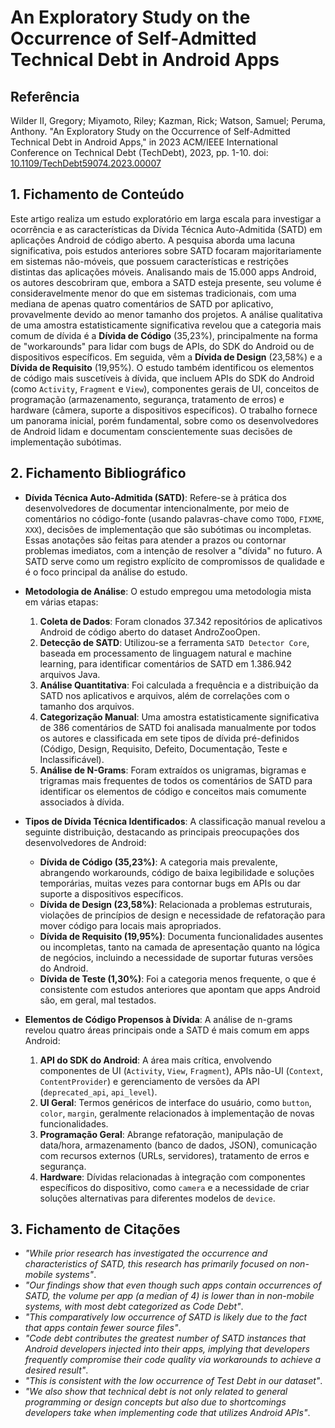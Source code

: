 # An Exploratory Study on the Occurrence of Self-Admitted Technical Debt in Android Apps

## Referência
Wilder II, Gregory; Miyamoto, Riley; Kazman, Rick; Watson, Samuel; Peruma, Anthony. "An Exploratory Study on the Occurrence of Self-Admitted Technical Debt in Android Apps," in 2023 ACM/IEEE International Conference on Technical Debt (TechDebt), 2023, pp. 1-10. doi: [10.1109/TechDebt59074.2023.00007](https://doi.org/10.1109/TechDebt59074.2023.00007)

## 1. Fichamento de Conteúdo

Este artigo realiza um estudo exploratório em larga escala para investigar a ocorrência e as características da Dívida Técnica Auto-Admitida (SATD) em aplicações Android de código aberto. A pesquisa aborda uma lacuna significativa, pois estudos anteriores sobre SATD focaram majoritariamente em sistemas não-móveis, que possuem características e restrições distintas das aplicações móveis. Analisando mais de 15.000 apps Android, os autores descobriram que, embora a SATD esteja presente, seu volume é consideravelmente menor do que em sistemas tradicionais, com uma mediana de apenas quatro comentários de SATD por aplicativo, provavelmente devido ao menor tamanho dos projetos. A análise qualitativa de uma amostra estatisticamente significativa revelou que a categoria mais comum de dívida é a **Dívida de Código** (35,23%), principalmente na forma de "workarounds" para lidar com bugs de APIs, do SDK do Android ou de dispositivos específicos. Em seguida, vêm a **Dívida de Design** (23,58%) e a **Dívida de Requisito** (19,95%). O estudo também identificou os elementos de código mais suscetíveis à dívida, que incluem APIs do SDK do Android (como `Activity`, `Fragment` e `View`), componentes gerais de UI, conceitos de programação (armazenamento, segurança, tratamento de erros) e hardware (câmera, suporte a dispositivos específicos). O trabalho fornece um panorama inicial, porém fundamental, sobre como os desenvolvedores de Android lidam e documentam conscientemente suas decisões de implementação subótimas.

## 2. Fichamento Bibliográfico

* **Dívida Técnica Auto-Admitida (SATD)**: Refere-se à prática dos desenvolvedores de documentar intencionalmente, por meio de comentários no código-fonte (usando palavras-chave como `TODO`, `FIXME`, `XXX`), decisões de implementação que são subótimas ou incompletas. Essas anotações são feitas para atender a prazos ou contornar problemas imediatos, com a intenção de resolver a "dívida" no futuro. A SATD serve como um registro explícito de compromissos de qualidade e é o foco principal da análise do estudo.

* **Metodologia de Análise**: O estudo empregou uma metodologia mista em várias etapas:
    1.  **Coleta de Dados**: Foram clonados 37.342 repositórios de aplicativos Android de código aberto do dataset AndroZooOpen.
    2.  **Detecção de SATD**: Utilizou-se a ferramenta `SATD Detector Core`, baseada em processamento de linguagem natural e machine learning, para identificar comentários de SATD em 1.386.942 arquivos Java.
    3.  **Análise Quantitativa**: Foi calculada a frequência e a distribuição da SATD nos aplicativos e arquivos, além de correlações com o tamanho dos arquivos.
    4.  **Categorização Manual**: Uma amostra estatisticamente significativa de 386 comentários de SATD foi analisada manualmente por todos os autores e classificada em sete tipos de dívida pré-definidos (Código, Design, Requisito, Defeito, Documentação, Teste e Inclassificável).
    5.  **Análise de N-Grams**: Foram extraídos os unigramas, bigramas e trigramas mais frequentes de todos os comentários de SATD para identificar os elementos de código e conceitos mais comumente associados à dívida.

* **Tipos de Dívida Técnica Identificados**: A classificação manual revelou a seguinte distribuição, destacando as principais preocupações dos desenvolvedores de Android:
    * **Dívida de Código (35,23%)**: A categoria mais prevalente, abrangendo workarounds, código de baixa legibilidade e soluções temporárias, muitas vezes para contornar bugs em APIs ou dar suporte a dispositivos específicos.
    * **Dívida de Design (23,58%)**: Relacionada a problemas estruturais, violações de princípios de design e necessidade de refatoração para mover código para locais mais apropriados.
    * **Dívida de Requisito (19,95%)**: Documenta funcionalidades ausentes ou incompletas, tanto na camada de apresentação quanto na lógica de negócios, incluindo a necessidade de suportar futuras versões do Android.
    * **Dívida de Teste (1,30%)**: Foi a categoria menos frequente, o que é consistente com estudos anteriores que apontam que apps Android são, em geral, mal testados.

* **Elementos de Código Propensos à Dívida**: A análise de n-grams revelou quatro áreas principais onde a SATD é mais comum em apps Android:
    1.  **API do SDK do Android**: A área mais crítica, envolvendo componentes de UI (`Activity`, `View`, `Fragment`), APIs não-UI (`Context`, `ContentProvider`) e gerenciamento de versões da API (`deprecated_api`, `api_level`).
    2.  **UI Geral**: Termos genéricos de interface do usuário, como `button`, `color`, `margin`, geralmente relacionados à implementação de novas funcionalidades.
    3.  **Programação Geral**: Abrange refatoração, manipulação de data/hora, armazenamento (banco de dados, JSON), comunicação com recursos externos (URLs, servidores), tratamento de erros e segurança.
    4.  **Hardware**: Dívidas relacionadas à integração com componentes específicos do dispositivo, como `camera` e a necessidade de criar soluções alternativas para diferentes modelos de `device`.

## 3. Fichamento de Citações

* _"While prior research has investigated the occurrence and characteristics of SATD, this research has primarily focused on non-mobile systems"_.
* _"Our findings show that even though such apps contain occurrences of SATD, the volume per app (a median of 4) is lower than in non-mobile systems, with most debt categorized as Code Debt"_.
* _"This comparatively low occurrence of SATD is likely due to the fact that apps contain fewer source files"_.
* _"Code debt contributes the greatest number of SATD instances that Android developers injected into their apps, implying that developers frequently compromise their code quality via workarounds to achieve a desired result"_.
* _"This is consistent with the low occurrence of Test Debt in our dataset"_.
* _"We also show that technical debt is not only related to general programming or design concepts but also due to shortcomings developers take when implementing code that utilizes Android APIs"_.
